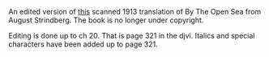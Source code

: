 An edited version of [this](http://archive.org/details/byopensea00strigoog) scanned 1913 translation of By The Open Sea from August Strindberg.
The book is no longer under copyright.

Editing is done up to ch 20. That is page 321 in the djvi.
Italics and special characters have been added up to page 321.